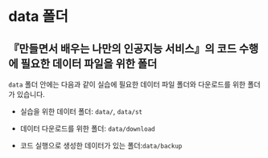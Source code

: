 # data 폴더

## 『만들면서 배우는 나만의 인공지능 서비스』의 코드 수행에 필요한 데이터 파일을 위한 폴더

`data` 폴더 안에는 다음과 같이 실습에 필요한 데이터 파일 폴더와 다운로드를 위한 폴더가 있습니다.

- 실습을 위한 데이터 폴더: `data/`, `data/st`

- 데이터 다운로드를 위한 폴더: `data/download`

- 코드 실행으로 생성한 데이터가 있는 폴더:`data/backup`